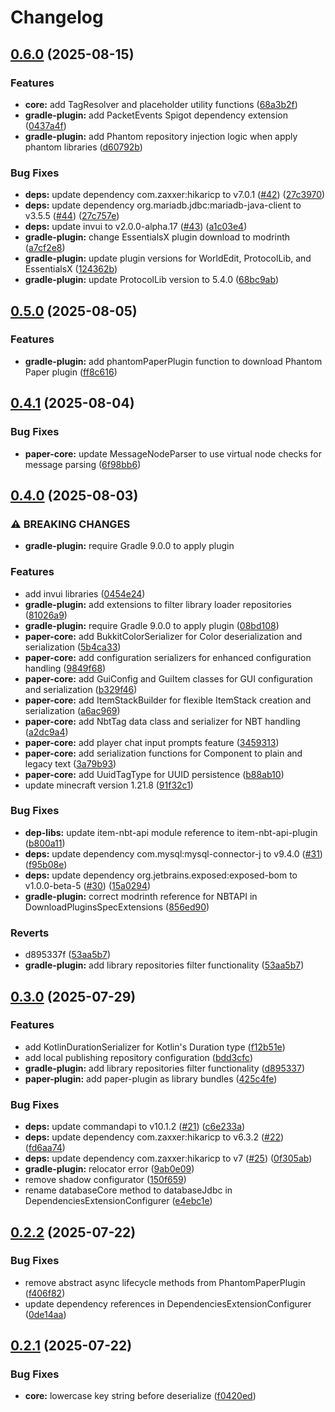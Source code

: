# Changelog

## [0.6.0](https://github.com/tozydev/phantom/compare/v0.5.0...v0.6.0) (2025-08-15)


### Features

* **core:** add TagResolver and placeholder utility functions ([68a3b2f](https://github.com/tozydev/phantom/commit/68a3b2f378be88648b3ecac4e3eee646358e4283))
* **gradle-plugin:** add PacketEvents Spigot dependency extension ([0437a4f](https://github.com/tozydev/phantom/commit/0437a4f4900df0313f7727e0914705de0218f978))
* **gradle-plugin:** add Phantom repository injection logic when apply phantom libraries ([d60792b](https://github.com/tozydev/phantom/commit/d60792bcb856448800c83d36ff7f04802b86fa72))


### Bug Fixes

* **deps:** update dependency com.zaxxer:hikaricp to v7.0.1 ([#42](https://github.com/tozydev/phantom/issues/42)) ([27c3970](https://github.com/tozydev/phantom/commit/27c3970fc3d5cb52eb6a217e8f4052f2745e50ec))
* **deps:** update dependency org.mariadb.jdbc:mariadb-java-client to v3.5.5 ([#44](https://github.com/tozydev/phantom/issues/44)) ([27c757e](https://github.com/tozydev/phantom/commit/27c757e16abee20fb997e1b7a03321ccefc6fec1))
* **deps:** update invui to v2.0.0-alpha.17 ([#43](https://github.com/tozydev/phantom/issues/43)) ([a1c03e4](https://github.com/tozydev/phantom/commit/a1c03e4956159039463739a2ca0af6c0ce0c714e))
* **gradle-plugin:** change EssentialsX plugin download to modrinth ([a7cf2e8](https://github.com/tozydev/phantom/commit/a7cf2e87cdd3cef292f80aec61bff14a4ac1070d))
* **gradle-plugin:** update plugin versions for WorldEdit, ProtocolLib, and EssentialsX ([124362b](https://github.com/tozydev/phantom/commit/124362b456600791e6b839a85fb236ac786fdd54))
* **gradle-plugin:** update ProtocolLib version to 5.4.0 ([68bc9ab](https://github.com/tozydev/phantom/commit/68bc9ab44dfd440b75d35bf67746c7ef4e022a9f))

## [0.5.0](https://github.com/tozydev/phantom/compare/v0.4.1...v0.5.0) (2025-08-05)


### Features

* **gradle-plugin:** add phantomPaperPlugin function to download Phantom Paper plugin ([ff8c616](https://github.com/tozydev/phantom/commit/ff8c616007c65714515cf28691cd7ba8e4bbd2ea))

## [0.4.1](https://github.com/tozydev/phantom/compare/v0.4.0...v0.4.1) (2025-08-04)


### Bug Fixes

* **paper-core:** update MessageNodeParser to use virtual node checks for message parsing ([6f98bb6](https://github.com/tozydev/phantom/commit/6f98bb6b0479318300bcc8cab293294b9cabbd46))

## [0.4.0](https://github.com/tozydev/phantom/compare/v0.3.0...v0.4.0) (2025-08-03)


### ⚠ BREAKING CHANGES

* **gradle-plugin:** require Gradle 9.0.0 to apply plugin

### Features

* add invui libraries ([0454e24](https://github.com/tozydev/phantom/commit/0454e2469d347c714b260ee8c96d96ad74623f9e))
* **gradle-plugin:** add extensions to filter library loader repositories ([81026a9](https://github.com/tozydev/phantom/commit/81026a9a82cb8e555c550f8491fc64878513f419))
* **gradle-plugin:** require Gradle 9.0.0 to apply plugin ([08bd108](https://github.com/tozydev/phantom/commit/08bd10886736fca258e0943e5077ae2a7e413a58))
* **paper-core:** add BukkitColorSerializer for Color deserialization and serialization ([5b4ca33](https://github.com/tozydev/phantom/commit/5b4ca339303d8baa275b1e0608cceffaf8c1404f))
* **paper-core:** add configuration serializers for enhanced configuration handling ([9849f68](https://github.com/tozydev/phantom/commit/9849f68e84ef080d1b065cc5f495db447b6c7773))
* **paper-core:** add GuiConfig and GuiItem classes for GUI configuration and serialization ([b329f46](https://github.com/tozydev/phantom/commit/b329f462527a0e920ad3f135edf424ab3e9195da))
* **paper-core:** add ItemStackBuilder for flexible ItemStack creation and serialization ([a6ac969](https://github.com/tozydev/phantom/commit/a6ac96954c38277d9a26ea1eee8989b5927ca061))
* **paper-core:** add NbtTag data class and serializer for NBT handling ([a2dc9a4](https://github.com/tozydev/phantom/commit/a2dc9a4755215021fc3629b6f99d4f86d4781548))
* **paper-core:** add player chat input prompts feature ([3459313](https://github.com/tozydev/phantom/commit/34593134a4c98bc3d780e7925cdf0fd7fa52c19b))
* **paper-core:** add serialization functions for Component to plain and legacy text ([3a79b93](https://github.com/tozydev/phantom/commit/3a79b938c52ef00976b6ba01e084a19d87d75a59))
* **paper-core:** add UuidTagType for UUID persistence ([b88ab10](https://github.com/tozydev/phantom/commit/b88ab10550c131ff01a8607dac9f033f790c20ad))
* update minecraft version 1.21.8 ([91f32c1](https://github.com/tozydev/phantom/commit/91f32c1dcefdc7450a76bec33d919a47fbb1bf57))


### Bug Fixes

* **dep-libs:** update item-nbt-api module reference to item-nbt-api-plugin ([b800a11](https://github.com/tozydev/phantom/commit/b800a111d8b4fd27b5fd8b0296d7a0cf5e71287c))
* **deps:** update dependency com.mysql:mysql-connector-j to v9.4.0 ([#31](https://github.com/tozydev/phantom/issues/31)) ([f95b08e](https://github.com/tozydev/phantom/commit/f95b08ee103d83caa055b75ca2734ec83cea0c39))
* **deps:** update dependency org.jetbrains.exposed:exposed-bom to v1.0.0-beta-5 ([#30](https://github.com/tozydev/phantom/issues/30)) ([15a0294](https://github.com/tozydev/phantom/commit/15a02947c7b984b6f6ad91021298e405cf296fc4))
* **gradle-plugin:** correct modrinth reference for NBTAPI in DownloadPluginsSpecExtensions ([856ed90](https://github.com/tozydev/phantom/commit/856ed90455d3128130fe614a84fad5d6a6e04b28))


### Reverts

* d895337f ([53aa5b7](https://github.com/tozydev/phantom/commit/53aa5b703578090e078073e16990d027f674f6e1))
* **gradle-plugin:** add library repositories filter functionality ([53aa5b7](https://github.com/tozydev/phantom/commit/53aa5b703578090e078073e16990d027f674f6e1))

## [0.3.0](https://github.com/tozydev/phantom/compare/v0.2.2...v0.3.0) (2025-07-29)


### Features

* add KotlinDurationSerializer for Kotlin's Duration type ([f12b51e](https://github.com/tozydev/phantom/commit/f12b51e3c3eb104d1409a4e3651390f85d931fc9))
* add local publishing repository configuration ([bdd3cfc](https://github.com/tozydev/phantom/commit/bdd3cfcf9fffe0362b3d2af48d0c50a414d91c15))
* **gradle-plugin:** add library repositories filter functionality ([d895337](https://github.com/tozydev/phantom/commit/d895337f9b0ddfa469fa5fc3b6518db9b5d727e0))
* **paper-plugin:** add paper-plugin as library bundles ([425c4fe](https://github.com/tozydev/phantom/commit/425c4fe701ed1e9021b6d1201e7d01f269d268df))


### Bug Fixes

* **deps:** update commandapi to v10.1.2 ([#21](https://github.com/tozydev/phantom/issues/21)) ([c6e233a](https://github.com/tozydev/phantom/commit/c6e233a9653f643f857009619bcdbffb21e7c958))
* **deps:** update dependency com.zaxxer:hikaricp to v6.3.2 ([#22](https://github.com/tozydev/phantom/issues/22)) ([fd6aa74](https://github.com/tozydev/phantom/commit/fd6aa748825379563743d86bc4a3ff25bdb389a6))
* **deps:** update dependency com.zaxxer:hikaricp to v7 ([#25](https://github.com/tozydev/phantom/issues/25)) ([0f305ab](https://github.com/tozydev/phantom/commit/0f305ab91417636a94203d5fff28e51a3910dc44))
* **gradle-plugin:** relocator error ([9ab0e09](https://github.com/tozydev/phantom/commit/9ab0e09095e8f9f7f555c38afa88aafdcb25f33a))
* remove shadow configurator ([150f659](https://github.com/tozydev/phantom/commit/150f6595646c4fcfc6afa77d1b0f2848d1445972))
* rename databaseCore method to databaseJdbc in DependenciesExtensionConfigurer ([e4ebc1e](https://github.com/tozydev/phantom/commit/e4ebc1ea76016fb2df14cc75fc34c809cfc27634))

## [0.2.2](https://github.com/tozydev/phantom/compare/v0.2.1...v0.2.2) (2025-07-22)


### Bug Fixes

* remove abstract async lifecycle methods from PhantomPaperPlugin ([f406f82](https://github.com/tozydev/phantom/commit/f406f828d23a7fa12435351b4dc9eb63bcae1ba1))
* update dependency references in DependenciesExtensionConfigurer ([0de14aa](https://github.com/tozydev/phantom/commit/0de14aa115aacdc136248ee09f35d2722e796b3d))

## [0.2.1](https://github.com/tozydev/phantom/compare/v0.2.0...v0.2.1) (2025-07-22)


### Bug Fixes

* **core:** lowercase key string before deserialize ([f0420ed](https://github.com/tozydev/phantom/commit/f0420ed5208c059bd8851002512c7f81c8fbfbf2))
